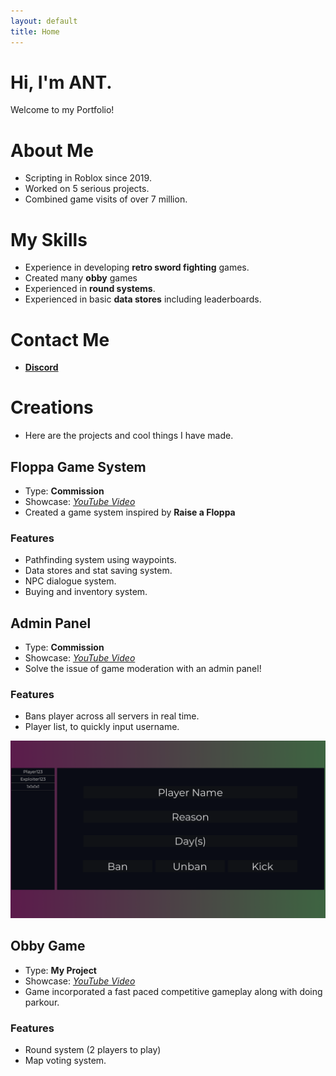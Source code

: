 ```yaml
---
layout: default
title: Home
---
```


# Hi, I'm ANT.

Welcome to my Portfolio!

# About Me

* Scripting in Roblox since 2019.
* Worked on 5 serious projects.
* Combined game visits of over 7 million.

# My Skills

* Experience in developing **retro sword fighting** games.
* Created many **obby** games
* Experienced in **round systems**.
* Experienced in basic **data stores** including leaderboards.

# Contact Me

* **[Discord](https://discord.com/users/856760773032148993)**

# Creations
* Here are the projects and cool things I have made.

## Floppa Game System
  * Type: **Commission**
  * Showcase: [_YouTube Video_]()
  * Created a game system inspired by **Raise a Floppa**
  
### Features
  
  * Pathfinding system using waypoints.
  * Data stores and stat saving system.
  * NPC dialogue system.
  * Buying and inventory system.

## Admin Panel
  * Type: **Commission**
  * Showcase: [_YouTube Video_]()
  * Solve the issue of game moderation with an admin panel!
  
### Features
  
  * Bans player across all servers in real time.
  * Player list, to quickly input username.
  
![Admin Panel Picture](./BanUIWebsite.png)

## Obby Game
* Type: **My Project**
* Showcase: [_YouTube Video_]()
* Game incorporated a fast paced competitive gameplay along with doing parkour.

### Features
  
* Round system (2 players to play)
* Map voting system.
